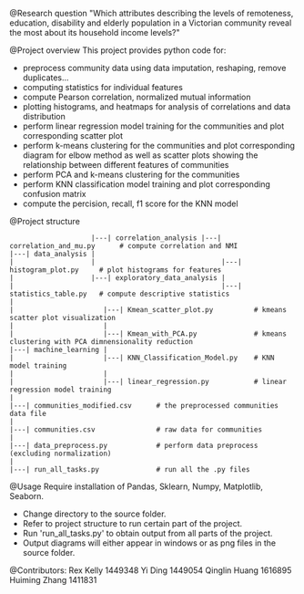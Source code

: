 @Research question
"Which attributes describing the levels of remoteness, education,
disability and elderly population in a Victorian community reveal
the most about its household income levels?"

@Project overview
This project provides python code for:
- preprocess community data using data imputation, reshaping, remove duplicates...
- computing statistics for individual features
- compute Pearson correlation, normalized mutual information
- plotting histograms, and heatmaps for analysis of correlations and data distribution
- perform linear regression model training for the communities and plot corresponding
    scatter plot
- perform k-means clustering for the communities and plot corresponding diagram for
    elbow method as well as scatter plots showing the relationship between different
    features of communities
- perform PCA and k-means clustering for the communities
- perform KNN classification model training and plot corresponding confusion matrix
- compute the percision, recall, f1 score for the KNN model

@Project structure

                        |---| correlation_analysis |---| correlation_and_mu.py      # compute correlation and NMI
    |---| data_analysis |
    |                   |                               |---| histogram_plot.py     # plot histograms for features
    |                   |---| exploratory_data_analysis |
    |                                                   |---| statistics_table.py   # compute descriptive statistics
    |
    |                      |---| Kmean_scatter_plot.py          # kmeans scatter plot visualization
    |                      |
    |                      |---| Kmean_with_PCA.py              # kmeans clustering with PCA dimnensionality reduction
    |---| machine_learning |
    |                      |---| KNN_Classification_Model.py    # KNN model training
    |                      |
    |                      |---| linear_regression.py           # linear regression model training
    |
    |---| communities_modified.csv      # the preprocessed communities data file
    |
    |---| communities.csv               # raw data for communities
    |
    |---| data_preprocess.py            # perform data preprocess (excluding normalization)
    |
    |---| run_all_tasks.py              # run all the .py files


@Usage
Require installation of Pandas, Sklearn, Numpy, Matplotlib, Seaborn.
- Change directory to the source folder.
- Refer to project structure to run certain part of the project.
- Run 'run_all_tasks.py' to obtain output from all parts of the project.
- Output diagrams will either appear in windows or as png files in the
    source folder.

@Contributors:
Rex Kelly 1449348
Yi Ding 1449054
Qinglin Huang 1616895
Huiming Zhang 1411831
